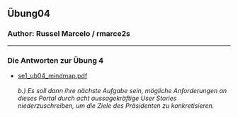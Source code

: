 ## Übung04

### Author: Russel Marcelo / rmarce2s

---

### Die Antworten zur Übung 4

- [se1_ub04_mindmap.pdf](docs/se1_ub04_mindmap.pdf)
  <br />
  <br />
  *b.) Es soll dann ihre nächste Aufgabe sein, mögliche Anforderungen an dieses Portal durch acht aussagekräftige User Stories niederzuschreiben, 
 um die Ziele des Präsidenten zu konkretisieren.*
  <br />
  <br />

